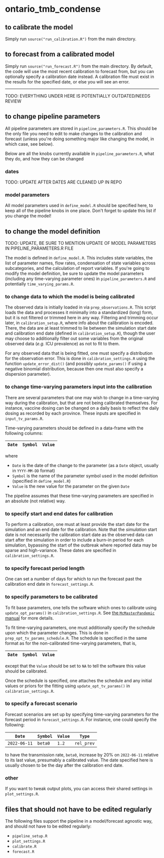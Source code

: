 # ontario_tmb_condense

## to calibrate the model

Simply run `source("run_calibration.R")` from the main directory.

## to forecast from a calibrated model

Simply run `source("run_forecast.R")` from the main directory. By default, the code will use the most recent calibration to forecast from, but you can optionally specify a calibration date instead. A calibration file must exist in the results for the specified date, or else you will see an error.

---

TODO: EVERYTHING UNDER HERE IS POTENTIALLY OUTDATED/NEEDS REVIEW

## to change pipeline parameters

All pipeline parameters are stored in `pipeline_parameters.R`. This should be the only file you need to edit to make changes to the calibration and forecast (unless you're doing something major like changing the model, in which case, see below).

Below are all the knobs currently available in `pipeline_parameters.R`, what they do, and how they can be changed

### dates

TODO: UPDATE AFTER DATES ARE CLEANED UP IN REPO

### model parameters

All model parameters used in `define_model.R` should be specified here, to keep all of the pipeline knobs in one place. Don't forget to update this list if you change the model!

## to change the model definition

TODO: UPDATE, BE SURE TO MENTION UPDATE OF MODEL PARAMETERS IN PIPELINE_PARAMETERS.R FILE

The model is defined in `define_model.R`. This includes state variables, the list of parameter names, flow rates, condensation of state variables across subcategories, and the calculation of report variables. If you're going to modify the model definition, be sure to update the model parameters (including any time-varying parameter ones) in `pipeline_parameters.R` and potentially `time_varying_params.R`.

### to change data to which the model is being calibrated

The observed data is initially loaded in via `prep_observations.R`. This script loads the data and processes it minimally into a standardized (long) form, but it is not filtered or trimmed here in any way. Filtering and trimming occur later, in `calibration_setup.R`, where info about the calibration is encoded. There, the data are at least trimmed to lie between the simulation start date and calibration end date (defined in `calibration_setup.R`), though the user may choose to additionally filter out some variables from the original observed data (_e.g._ ICU prevalence) as not to fit to them.

For any observed data that is being fitted, one must specify a distribution for the observation error. This is done in `calibration_settings.R` using the function `update_error_dist()` (and possibly `update_params()` if using a negative binomial distribution, because then one must also specify a dispersion parameter).

### to change time-varying parameters input into the calibration

There are several parameters that one may wish to change in a time-varying way during the calibration, but that are not being calibrated themselves. For instance, vaccine dosing can be changed on a daily basis to reflect the daily dosing as recorded by each province. These inputs are specified in `input_tv_params.R`.

Time-varying parameters should be defined in a data-frame with the following columns:

| `Date` | `Symbol` | `Value` |
| ------ | -------- | ------- |

where
- `Date` is the date of the change to the parameter (as a `Date` object, usually in `YYYY-MM-DD` format)
- `Symbol` is the name of the parameter symbol used in the model definition (specified in `define_model.R`)
- `Value` is the new value for the parameter on the given `Date`

The pipeline assumes that these time-varying parameters are specified in an absolute (not relative) way.

### to specify start and end dates for calibration

To perform a calibration, one must at least provide the start date for the simulation and an end date for the calibration. Note that the _simulation_ start date is not necessarily the calibration start date as the observed data can start after the simulation in order to include a burn-in period for each simulation, bypassing the start of the outbreak where reported data may be sparse and high-variance. These dates are specified in `calibration_settings.R`.

### to specify forecast period length

One can set a number of days for which to run the forecast past the calibration end date in `forecast_settings.R`.

### to specify parameters to be calibrated

To fit base parameters, one tells the software which ones to calibrate using `update_opt_params()` in `calibration_settings.R`. See [the `McMasterPandemic` manual](https://canmod.github.io/macpan-book/calibration.html) for more details.

To fit time-varying parameters, one must additionally specify the schedule upon which the parameter changes. This is done in `prep_opt_tv_params_schedule.R`. The schedule is specified in the same format as for the non-calibrated time-varying parameters, that is,

| `Date` | `Symbol` | `Value` |
| ------ | -------- | ------- |

except that the `Value` should be set to `NA` to tell the software this value should be calibrated.

Once the schedule is specified, one attaches the schedule and any initial values or priors for the fitting using `update_opt_tv_params()` in `calibration_settings.R`.

### to specify a forecast scenario

Forecast scenarios are set up by specifying time-varying parameters for the forecast period in `forecast_settings.R`. For instance, one could specify the following:

| `Date`       | `Symbol` | `Value`   | `Type`     |
| ------------ | -------- | --------- | ---------- |
| `2022-06-11` | `beta0`  | `1.2`     | `rel_prev` |

to have the transmission rate, `beta0`, increase by 20% on `2022-06-11` relative to its last value, presumably a calibrated value. The date specified here is usually chosen to be the day after the calibration end date.

### other

If you want to tweak output plots, you can access their shared settings in `plot_settings.R`.

## files that should not have to be edited regularly

The following files support the pipeline in a model/forecast agnostic way, and should not have to be edited regularly:

- `pipeline_setup.R`
- `plot_settings.R`
- `calibrate.R`
- `forecast.R`
